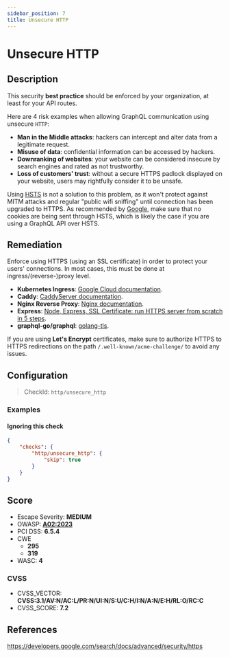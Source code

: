 ```yaml
---
sidebar_position: 7
title: Unsecure HTTP
---
```


# Unsecure HTTP

## Description

This security **best practice** should be enforced by your organization, at least for your API routes.

Here are 4 risk examples when allowing GraphQL communication using unsecure `HTTP`:

- **Man in the Middle attacks**: hackers can intercept and alter data from a legitimate request.
- **Misuse of data**: confidential information can be accessed by hackers.
- **Downranking of websites**: your website can be considered insecure by search engines and rated as not trustworthy.
- **Loss of customers' trust**: without a secure HTTPS padlock displayed on your website, users may rightfully consider it to be unsafe.

Using [HSTS](https://en.wikipedia.org/wiki/HTTP_Strict_Transport_Security) is not a solution to this problem, as it won't protect against MITM attacks and regular "public wifi sniffing" until connection has been upgraded to HTTPS.
As recommended by [Google](https://developers.google.com/search/docs/advanced/security/https), make sure that no cookies are being sent through HSTS, which is likely the case if you are using a GraphQL API over HSTS.

## Remediation

Enforce using HTTPS (using an SSL certificate) in order to protect your users' connections.
In most cases, this must be done at ingress/(reverse-)proxy level.

- **Kubernetes Ingress**: [Google Cloud documentation](https://cloud.google.com/kubernetes-engine/docs/how-to/ingress-features#https_redirect).
- **Caddy**: [CaddyServer documentation](https://caddyserver.com/docs/json/apps/http/servers/automatic_https/).
- **Nginx Reverse Proxy**: [Nginx documentation](https://docs.nginx.com/nginx/admin-guide/security-controls/securing-http-traffic-upstream/).
- **Express**: [Node, Express, SSL Certificate: run HTTPS server from scratch in 5 steps](https://dev.to/omergulen/step-by-step-node-express-ssl-certificate-run-https-server-from-scratch-in-5-steps-5b87).
- **graphql-go/graphql**: [golang-tls](https://github.com/denji/golang-tls).

If you are using **Let's Encrypt** certificates, make sure to authorize HTTPS to HTTPS redirections on the path `/.well-known/acme-challenge/` to avoid any issues.


## Configuration

> CheckId: `http/unsecure_http`


### Examples


#### Ignoring this check

```json
{
    "checks": {
        "http/unsecure_http": {
            "skip": true
        }
    }
}
```




## Score

- Escape Severity: **<span className="medium-severity">MEDIUM</span>**
- OWASP: **[A02:2023](https://github.com/OWASP/API-Security/blob/master/2023/en/src/0xa2-broken-authentication.md)**
- PCI DSS: **6.5.4**
- CWE
  - **295**
  - **319**
- WASC: **4**



### CVSS

- CVSS_VECTOR: **CVSS:3.1/AV:N/AC:L/PR:N/UI:N/S:U/C:H/I:N/A:N/E:H/RL:O/RC:C**
- CVSS_SCORE: **7.2**

## References

https://developers.google.com/search/docs/advanced/security/https
